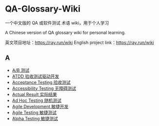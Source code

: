 # QA-Glossary-Wiki

一个中文版的 QA 或软件测试 术语 wiki，用于个人学习

A Chinese version of QA glossary wiki for personal learning.

英文项目地址：<https://ray.run/wiki>
English project link：<https://ray.run/wiki>

## A

- [A/B 测试](Sections/A/A-B-Testing.md)
- [ATDD 验收测试驱动开发](Sections/A/acceptance-test-driven-development.md)
- [Acceptance Testing 验收测试](Sections/A/acceptance-testing.md)
- [Accessibility Testing 无障碍测试](Sections/A/accessibility-testing.md)
- [Actual Result 实际结果](Sections/A/actual-result.md)
- [Ad Hoc Testing 随机测试](Sections/A/ad-hoc-testing.md)
- [Agile Development 敏捷开发](Sections/A/agile-development.md)
- [Agile Testing 敏捷测试](Sections/A/agile-testing.md)
- [Alpha Testing 敏捷测试](Sections/A/alpha-testing.md)
